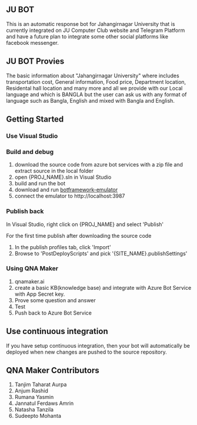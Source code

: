 ## JU BOT 

This is an automatic response bot for Jahangirnagar University that is currently integrated on JU Computer Club website and Telegram
Platform and have a future plan to integrate some other social platforms like facebook messenger. 

## JU BOT Provies

The basic information about "Jahangirnagar University" where includes transportation cost, General information, Food price, Department location, Residental hall location and many more and all we provide with our Local language and which is BANGLA but the user can ask us with any format of language such as Bangla, English and mixed with Bangla and English. 


## Getting Started

### Use Visual Studio 

### Build and debug 
1. download the source code from azure bot services  with a zip file and extract source in the local folder
2. open {PROJ_NAME}.sln in Visual Studio
3. build and run the bot
4. download and run [botframework-emulator](https://emulator.botframework.com/)
5. connect the emulator to http://localhost:3987

### Publish back

In Visual Studio, right click on {PROJ_NAME} and select 'Publish'

For the first time publish after downloading the source code
1. In the publish profiles tab, click 'Import'
2. Browse to 'PostDeployScripts' and pick '{SITE_NAME}.publishSettings'


### Using QNA Maker
 1. qnamaker.ai 
 2. create a basic KB(knowledge base) and integrate with Azure Bot Service with App Secret key.
 3. Prove some question and answer
 4. Test
 5. Push back to Azure Bot Service

## Use continuous integration

If you have setup continuous integration, then your bot will automatically be deployed when new changes are pushed to the source repository.

## QNA Maker Contributors 
1. Tanjim Taharat Aurpa
2. Anjum Rashid
3. Rumana Yasmin
4. Jannatul Ferdaws Amrin
5. Natasha Tanzila
6. Sudeepto Mohanta 
